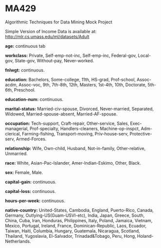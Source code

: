# MA429
Algorithmic Techniques for Data Mining Mock Project

Simple Version of Income Data is available at: http://mlr.cs.umass.edu/ml/datasets/Adult

**age:** continuous tab

**workclass:** Private, Self-emp-not-inc, Self-emp-inc, Federal-gov, Local-gov, State-gov, Without-pay, Never-worked.

**fnlwgt:** continuous.

**education:** Bachelors, Some-college, 11th, HS-grad, Prof-school, Assoc-acdm, Assoc-voc, 9th, 7th-8th, 12th, Masters, 1st-4th, 10th, Doctorate, 5th-6th, Preschool.

**education-num:** continuous.

**marital-status:** Married-civ-spouse, Divorced, Never-married, Separated, Widowed, Married-spouse-absent, Married-AF-spouse.

**occupation:** Tech-support, Craft-repair, Other-service, Sales, Exec-managerial, Prof-specialty, Handlers-cleaners, Machine-op-inspct, Adm-clerical, Farming-fishing, Transport-moving, Priv-house-serv, Protective-serv, Armed-Forces.

**relationship:** Wife, Own-child, Husband, Not-in-family, Other-relative, Unmarried.

**race:** White, Asian-Pac-Islander, Amer-Indian-Eskimo, Other, Black.

**sex:** Female, Male.

**capital-gain:** continuous.

**capital-loss:** continuous.

**hours-per-week:** continuous.

**native-country:** United-States, Cambodia, England, Puerto-Rico, Canada, Germany, Outlying-US(Guam-USVI-etc), India, Japan, Greece, South, China, Cuba, Iran, Honduras, Philippines, Italy, Poland, Jamaica, Vietnam, Mexico, Portugal, Ireland, France, Dominican-Republic, Laos, Ecuador, Taiwan, Haiti, Columbia, Hungary, Guatemala, Nicaragua, Scotland, Thailand, Yugoslavia, El-Salvador, Trinadad&Tobago, Peru, Hong, Holand-Netherlands.
